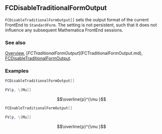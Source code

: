 ## FCDisableTraditionalFormOutput

`FCDisableTraditionalFormOutput[]` sets the output format of the current FrontEnd to `StandardForm`. The setting is not persistent, such that it does not influence any subsequent Mathematica FrontEnd sessions.

### See also

[Overview](Extra/FeynCalc.md), [$FCTraditionalFormOutput]($FCTraditionalFormOutput.md), [FCDisableTraditionalFormOutput](FCDisableTraditionalFormOutput.md).

### Examples

```mathematica
FCDisableTraditionalFormOutput[] 
 
FV[p, \[Mu]]
```

$$\overline{p}^{\mu }$$

```mathematica
FCEnableTraditionalFormOutput[] 
 
FV[p, \[Mu]]
```

$$\overline{p}^{\mu }$$